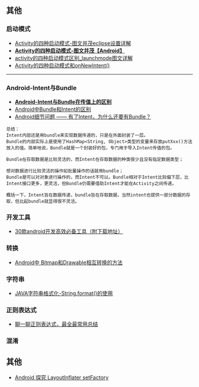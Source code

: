 ## 其他


### 启动模式
- [Activity的四种启动模式-图文并茂eclipse设置详解](http://blog.csdn.net/guofengpu/article/details/52058454)
- [**Activity的四种启动模式-图文并茂【Android】**](http://blog.csdn.net/qq_31753145/article/details/50833754)
- [activity的四种启动模式区别_launchmode图文详解](http://blog.csdn.net/androidstar_cn/article/details/52730476)
- [Activity的四种启动模式和onNewIntent()](http://blog.csdn.net/linghu_java/article/details/17266603)

---

### Android-Intent与Bundle
- [**Android-Intent与Bundle在传值上的区别**](http://blog.csdn.net/u014657752/article/details/47301569)
- [Android中Bundle和Intent的区别](https://www.cnblogs.com/jeffen/p/6835622.html)
- [Android细节问题 —— 有了Intent，为什么还要有Bundle？](https://www.jianshu.com/p/e9db0797293b)

```
总结：
Intent内部还是用bundle来实现数据传递的，只是在外面封装了一层。
Bundle的内部实际上是使用了HashMap<String, Object>类型的变量来存放putXxx()方法放入的值。简单地说，Bundle就是一个封装好的包，专门用于导入Intent传值的包。

Bundle在存取数据是比较灵活的，而Intent在存取数据的种类很少且没有指定数据类型；

想对数据进行比较灵活的操作如批量操作的话就用bundle；
Bundle是可以对对象进行操作的，而Intent不可以。Bundle相对于Intent比较偏下层，比Intent接口更多，更灵活，但Bundle仍需要借助Intent才能在Activity之间传递。

概括一下，Intent旨在数据传递，bundle旨在存取数据，当然intent也提供一部分数据的存取，但比起bundle就显得很不灵活。
```


### 开发工具
- [30款android开发高效必备工具（附下载地址）](http://www.cniao5.com/forum/thread/1744a590cb5f11e7b6be00163e0230fa)

### 转换
- [Android中 Bitmap和Drawable相互转换的方法](http://blog.csdn.net/hezhipin610039/article/details/7899248/)

### 字符串
- [JAVA字符串格式化-String.format()的使用](http://www.cnblogs.com/happyday56/p/3996498.html)

### 正则表达式
- [聊一聊正则表达式，最全最常用总结](https://www.jianshu.com/p/4513caf3eb7a)

### 混淆

## 其他
- [ Android 探究 LayoutInflater setFactory](http://blog.csdn.net/lmj623565791/article/details/51503977)

